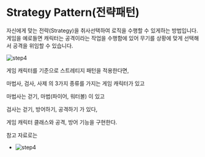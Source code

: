 # Strategy Pattern(전략패턴)

자신에게 맞는 전략(Strategy)을 취사선택하여 로직을 수행할 수 있게하는 방법입니다. 
게임을 예로들면 캐릭터는 공격이라는 작업을 수행함에 있어 무기를 상황에 맞게 선택해서 공격을 위임할 수 있습니다.

![step4](https://github.com/haji8-thehaji/lecture-java/blob/main/download/java-designpattern/01.Strategy%20Pattern/strategy.png)


게임 캐릭터를 기준으로 스트레티지 패턴을 적용한다면, 

마법사, 검사, 사제 의 3가지 종류를 가지는 게임 캐릭터가 있고

마법사는 걷기, 마법(파이어, 워터볼) 이 있고

검사는 걷기, 방어하기, 공격하기 가 있다,

게임 캐릭터 클래스와 공격, 방어 기능을 구현한다.

참고 자료로는 
* ![step4](https://github.com/haji8-thehaji/lecture-java/blob/main/download/java-designpattern/01.Strategy%20Pattern/strategy-ex1.png)
